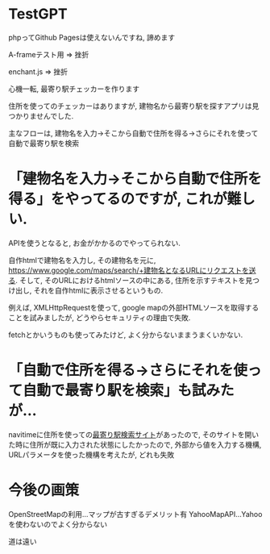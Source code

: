 # TestGPT

phpってGithub Pagesは使えないんですね, 諦めます

A-frameテスト用 => 挫折

enchant.js => 挫折

心機一転, 最寄り駅チェッカーを作ります

住所を使ってのチェッカーはありますが, 建物名から最寄り駅を探すアプリは見つかりませんでした.

主なフローは, 建物名を入力->そこから自動で住所を得る->さらにそれを使って自動で最寄り駅を検索

# 「建物名を入力->そこから自動で住所を得る」をやってるのですが, これが難しい.

APIを使うとなると, お金がかかるのでやってられない.

自作htmlで建物名を入力し, その建物名を元に, https://www.google.com/maps/search/+建物名となるURLにリクエストを送る.
そして, そのURLにおけるhtmlソースの中にある, 住所を示すテキストを見つけ出し, それを自作htmlに表示させるというもの.

例えば, XMLHttpRequestを使って, google mapの外部HTMLソースを取得することを試みましたが, どうやらセキュリティの理由で失敗.

fetchとかいうものも使ってみたけど, よく分からないままうまくいかない.

# 「自動で住所を得る->さらにそれを使って自動で最寄り駅を検索」も試みたが…

navitimeに住所を使っての[最寄り駅検索サイト](https://api-sdk.navitime.co.jp/api/specs/examples/sample/node_around_search/node_around_search.html)があったので,
そのサイトを開いた時に住所が既に入力された状態にしたかったので, 外部から値を入力する機構, URLパラメータを使った機構を考えたが, どれも失敗

# 今後の画策

OpenStreetMapの利用…マップが古すぎるデメリット有
YahooMapAPI…Yahooを使わないのでよく分からない

道は遠い
